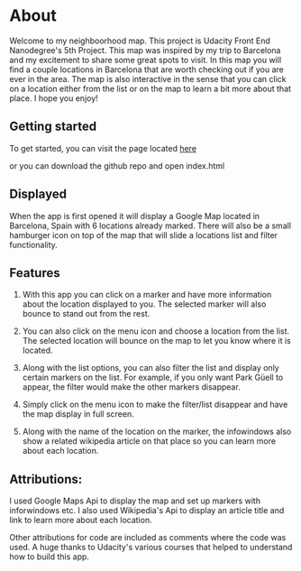 # About
Welcome to my neighboorhood map. This project is Udacity Front End Nanodegree's 5th Project. This map was inspired by my trip to Barcelona and my excitement to share some great spots to visit. In this map you will find a couple locations in Barcelona that are worth checking out if you are ever in the area. The map is also interactive in the sense that you can click on a location either from the list or on the map to learn a bit more about that place. I hope you enjoy!

## Getting started

To get started, you can visit the page located [here](https://knaguilar.github.io/neighborhood-map/)

or you can download the github repo and open index.html

## Displayed
When the app is first opened it will display a Google Map located in Barcelona, Spain with 6 locations already marked. There will also be a small hamburger icon on top of the map that will slide a locations list and filter functionality.

## Features
1) With this app you can click on a marker and have more information about the location displayed to you. The selected marker will also bounce to stand out from the rest.

2) You can also click on the menu icon and choose a location from the list. The selected location will bounce on the map to let you know where it is located.

3) Along with the list options, you can also filter the list and display only certain markers on the list. For example, if you only want Park Güell to appear, the filter would make the other markers disappear.

4) Simply click on the menu icon to make the filter/list disappear and have the map display in full screen.

5) Along with the name of the location on the marker, the infowindows also show a related wikipedia article on that place so you can learn more about each location.

## Attributions:
I used Google Maps Api to display the map and set up markers with inforwindows etc.
I also used Wikipedia's Api to display an article title and link to learn more about each location.

Other attributions for code are included as comments where the code was used. A huge thanks to Udacity's various courses that helped to understand how to build this app.